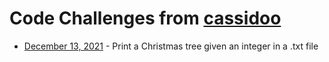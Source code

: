 # Code Challenges from [cassidoo](https://buttondown.email/cassidoo)

* [December 13, 2021](https://github.com/mhosanna/code-challenges/tree/main/2021-12-13) - Print a Christmas tree given an integer in a .txt file
